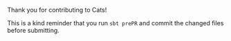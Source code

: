Thank you for contributing to Cats!

This is a kind reminder that you run `sbt prePR` and commit the changed files before submitting. 


